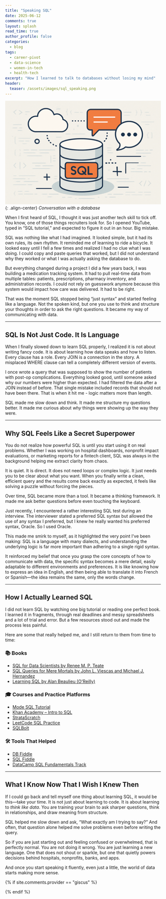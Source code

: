 ```yaml
---
title: "Speaking SQL"
date: 2025-06-12
comments: true
layout: splash
read_time: true
author_profile: false
categories:
  - blog
tags:
  - career-pivot
  - data-science
  - women-in-tech
  - health-tech
excerpt: "How I learned to talk to databases without losing my mind"
header:
  teaser: /assets/images/sql_speaking.png
---
```


![Speaking structured query language](/assets/images/sql_speaking.png){: .align-center}
*Conversation with a database*

When I first heard of SQL, I thought it was just another tech skill to tick off. You know, one of those things recruiters look for. So I opened YouTube, typed in “SQL tutorial,” and expected to figure it out in an hour. Big mistake.

SQL was nothing like what I had imagined. It looked simple, but it had its own rules, its own rhythm. It reminded me of learning to ride a bicycle. It looked easy until I fell a few times and realized I had no clue what I was doing. I could copy and paste queries that worked, but I did not understand why they worked or what I was actually asking the database to do.

But everything changed during a project I did a few years back, I was building a medication tracking system. It had to pull real-time data from multiple tables: patients, prescriptions, pharmacy inventory, and administration records. I could not rely on guesswork anymore because this system would impact how care was delivered. It had to be right.

That was the moment SQL stopped being “just syntax” and started feeling like a language. Not the spoken kind, but one you use to think and structure your thoughts in order to ask the right questions. It became my way of communicating with data.

---

## SQL Is Not Just Code. It Is Language

When I finally slowed down to learn SQL properly, I realized it is not about writing fancy code. It is about learning how data speaks and how to listen. Every clause has a role. Every JOIN is a connection in the story. A misplaced WHERE clause can tell a completely different version of events.

I once wrote a query that was supposed to show the number of patients with post-op complications. Everything looked good, until someone asked why our numbers were higher than expected. I had filtered the data after a JOIN instead of before. That single mistake included records that should not have been there. That is when it hit me - logic matters more than length.

SQL made me slow down and think. It made me structure my questions better. It made me curious about *why* things were showing up the way they were.

---

## Why SQL Feels Like a Secret Superpower

You do not realize how powerful SQL is until you start using it on real problems. Whether I was working on hospital dashboards, nonprofit impact evaluations, or marketing reports for a fintech client, SQL was always in the background helping me extract clarity from chaos.

It is quiet. It is direct. It does not need loops or complex logic. It just needs you to be clear about what you want. When you finally write a clean, efficient query and the results come back exactly as expected, it feels like solving a puzzle without forcing the pieces.

Over time, SQL became more than a tool. It became a thinking framework. It made me ask better questions before even touching the keyboard.

Just recently, I encountered a rather interesting SQL test during an interview. The interviewer stated a preferred SQL syntax but allowed the use of any syntax I preferred, but I knew he really wanted his preferred syntax, Oracle. So I used Oracle.

This made me smirk to myself, as it highlighted the very point I've been making: SQL is a language with many dialects, and understanding the underlying logic is far more important than adhering to a single rigid syntax.

It reinforced my belief that once you grasp the core concepts of how to communicate with data, the specific syntax becomes a mere detail, easily adaptable to different environments and preferences. It is like knowing how to express an idea in English, and then being able to translate it into French or Spanish—the idea remains the same, only the words change.

---

## How I Actually Learned SQL

I did not learn SQL by watching one big tutorial or reading one perfect book. I learned it in fragments, through real deadlines and messy spreadsheets and a lot of trial and error. But a few resources stood out and made the process less painful.

Here are some that really helped me, and I still return to them from time to time:

### 📚 Books

- [SQL for Data Scientists by Renee M. P. Teate](https://www.amazon.com/SQL-Data-Scientists-Beginners-Building/dp/1119669367)
- [SQL Queries for Mere Mortals by John L. Viescas and Michael J. Hernandez](https://www.amazon.ca/s?k=sql+queries+for+mere+mortals&gad_source=1&hvadid=587950863789&hvdev=c&hvexpln=0&hvlocint=1002478&hvlocphy=9076649&hvnetw=g&hvocijid=8316349698237162224--&hvqmt=e&hvrand=8316349698237162224&hvtargid=kwd-301036621111&hydadcr=22463_13336656&mcid=95eca8901e113e6f96b7c4096ebc6de8&tag=googcana-20&ref=pd_sl_8ly9zziriy_e)
- [Learning SQL by Alan Beaulieu (O'Reilly)](https://www.amazon.ca/Learning-SQL-Alan-Beaulieu/dp/0596007272/ref=sr_1_4?dib=eyJ2IjoiMSJ9.I6KfAXJX85-XUSIt_83hk_bWwVAvX2lqfcVRSGNIgRf0Ca4hUNt7MQMbRGSR7WQN3KB686mnWQEZCjYUFPcbeN5bdEb24GOKB6dTGTH91A0.35syG0ZQqqrEHmZiRLed9jLQHqSzPt0eXkxtG9Ot_do&dib_tag=se&gad_source=1&hvadid=324956203162&hvdev=c&hvexpln=0&hvlocint=1002478&hvlocphy=9076649&hvnetw=g&hvocijid=774513953490095109--&hvqmt=e&hvrand=774513953490095109&hvtargid=kwd-312865785332&hydadcr=16084_9598702&keywords=learning+sql+by+alan+beaulieu&mcid=233d7f47c667364ebede48730efb593b&qid=1749771997&sr=8-4)

### 🎓 Courses and Practice Platforms

- [Mode SQL Tutorial](https://mode.com/sql-tutorial/)
- [Khan Academy – Intro to SQL](https://www.khanacademy.org/computing/computer-programming/sql)
- [StrataScratch](https://www.stratascratch.com/)
- [LeetCode SQL Practice](https://leetcode.com/problemset/database/)
- [SQLBolt](https://sqlbolt.com/)

### 🛠️ Tools That Helped

- [DB Fiddle](https://www.db-fiddle.com/)
- [SQL Fiddle](http://sqlfiddle.com/)
- [DataCamp SQL Fundamentals Track](https://www.datacamp.com/tracks/sql-fundamentals)

---

## What I Know Now That I Wish I Knew Then

If I could go back and tell myself one thing about learning SQL, it would be this—take your time. It is not just about learning to code. It is about learning to *think like data*. You are training your brain to ask sharper questions, think in relationships, and draw meaning from structure.

SQL helped me slow down and ask, “What exactly am I trying to say?” And often, that question alone helped me solve problems even before writing the query.

So if you are just starting out and feeling confused or overwhelmed, that is perfectly normal. You are not doing it wrong. You are just learning a new language. One that does not shout or sparkle, but one that quietly powers decisions behind hospitals, nonprofits, banks, and apps.

And once you start speaking it fluently, even just a little, the world of data starts making more sense.

{% if site.comments.provider == "giscus" %}
  <script src="https://giscus.app/client.js"
          data-repo="{{ site.comments.giscus.repo }}"
          data-repo-id="{{ site.comments.giscus.repo_id }}"
          data-category="{{ site.comments.giscus.category }}"
          data-category-id="{{ site.comments.giscus.category_id }}"
          data-mapping="{{ site.comments.giscus.mapping }}"
          data-reactions-enabled="{{ site.comments.giscus.reactions_enabled }}"
          data-emit-metadata="{{ site.comments.giscus.emit_metadata }}"
          data-input-position="{{ site.comments.giscus.input_position }}"
          data-theme="{{ site.comments.giscus.theme }}"
          data-lang="{{ site.comments.giscus.lang }}"
          data-loading="{{ site.comments.giscus.loading }}"
          crossorigin="{{ site.comments.giscus.crossorigin }}"
          async>
  </script>
{% endif %}
